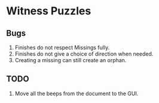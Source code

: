 # Witness Puzzles

## Bugs

1. Finishes do not respect Missings fully.
1. Finishes do not give a choice of direction when needed.
1. Creating a missing can still create an orphan.

## TODO

1. Move all the beeps from the document to the GUI.
